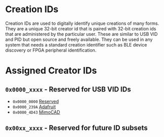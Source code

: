 # Creation IDs
Creation IDs are used to digitally identify unique creations of many forms. They are a unique 32-bit creator id that is paired with 32-bit creation ids that are administered by the particular user. These are similar to USB VID and PID but open source and freely available. They can be used in any system that needs a standard creation identifier such as BLE device discovery or FPGA peripheral identification.

# Assigned Creator IDs

## `0x0000_xxxx` - Reserved for USB VID IDs

* `0x0000_0000` [Reserved](https://github.com/creationid/creators)
* `0x0000_239A` [Adafruit](https://github.com/adafruit/creations)
* `0x0000_4D43` [MimoCAD](https://github.com/MimoCAD/creations)

## `0x00xx_xxxx` - Reserved for future ID subsets
